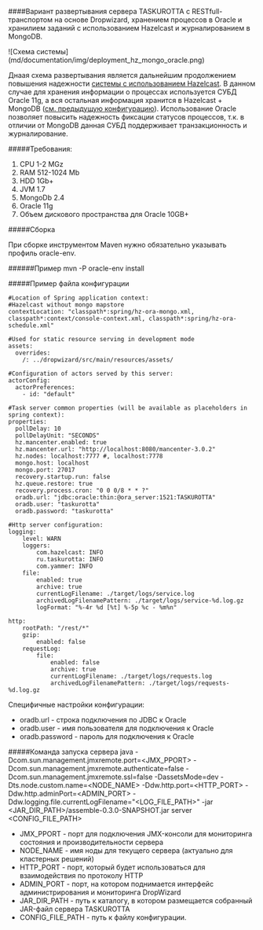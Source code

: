 ####Вариант развертывания сервера TASKUROTTA с RESTfull-транспортом на основе Dropwizard, хранением процессов в Oracle и хранилием заданий с использованием Hazelcast и журналированием в MongoDB.

![Схема системы] (md/documentation/img/deployment_hz_mongo_oracle.png)

Днаая схема развертывания является дальнейшим продолжением повышения надежности [системы с использованием Hazelcast](#deployment_hz). В данном случае для хранения информации о процессах используется
СУБД Oracle 11g, а вся остальная информация хранится в Hazelcast + MongoDB ([см. предыдущую конфигурацию](#deployment_hz_mongo)). Использование Oracle позволяет повысить надежность фиксации статусов процессов,
т.к. в отличии от MongoDB данная СУБД поддерживает транзакционность и журналирование.

#####Требования:

1. CPU 1-2 MGz
2. RAM 512-1024 Mb
3. HDD 1Gb+
4. JVM 1.7
5. MongoDb 2.4
6. Oracle 11g
7. Объем дискового пространства для Oracle 10GB+

#####Сборка

При сборке инструментом Maven нужно обязательно указывать профиль oracle-env.

######Пример
    mvn -P oracle-env install

#####Пример файла конфигурации

	#Location of Spring application context:
	#Hazelcast without mongo mapstore
	contextLocation: "classpath*:spring/hz-ora-mongo.xml, classpath*:context/console-context.xml, classpath*:spring/hz-ora-schedule.xml"

	#Used for static resource serving in development mode
	assets:
	  overrides:
		/: ../dropwizard/src/main/resources/assets/

	#Configuration of actors served by this server:
	actorConfig:
	  actorPreferences:
		- id: "default"

	#Task server common properties (will be available as placeholders in spring context):
	properties:
	  pollDelay: 10
	  pollDelayUnit: "SECONDS"
	  hz.mancenter.enabled: true
	  hz.mancenter.url: "http://localhost:8080/mancenter-3.0.2"
	  hz.nodes: localhost:7777 #, localhost:7778
	  mongo.host: localhost
	  mongo.port: 27017
	  recovery.startup.run: false
	  hz.queue.restore: true
	  recovery.process.cron: "0 0 0/8 * * ?"
	  oradb.url: "jdbc:oracle:thin:@ora_server:1521:TASKUROTTA"
	  oradb.user: "taskurotta"
	  oradb.password: "taskurotta"

	#Http server configuration:
	logging:
		level: WARN
		loggers:
			com.hazelcast: INFO
			ru.taskurotta: INFO
			com.yammer: INFO
		file:
			enabled: true
			archive: true
			currentLogFilename: ./target/logs/service.log
			archivedLogFilenamePattern: ./target/logs/service-%d.log.gz
			logFormat: "%-4r %d [%t] %-5p %c - %m%n"

	http:
		rootPath: "/rest/*"
		gzip:
			enabled: false
		requestLog:
			file:
				enabled: false
				archive: true
				currentLogFilename: ./target/logs/requests.log
				archivedLogFilenamePattern: ./target/logs/requests-%d.log.gz

Специфичные настройки конфигурации:

- oradb.url - строка подключения по JDBC к Oracle
- oradb.user - имя пользователя для подключения к Oracle
- oradb.password - пароль для подключения к Oracle

#####Команда запуска сервера
	java -Dcom.sun.management.jmxremote.port=<JMX_PPORT> -Dcom.sun.management.jmxremote.authenticate=false
		-Dcom.sun.management.jmxremote.ssl=false -DassetsMode=dev
		-Dts.node.custom.name=<NODE_NAME> -Ddw.http.port=<HTTP_PORT>
	 	-Ddw.http.adminPort=<ADMIN_PORT> -Ddw.logging.file.currentLogFilename="<LOG_FILE_PATH>"
	 	-jar <JAR_DIR_PATH>/assemble-0.3.0-SNAPSHOT.jar server <CONFIG_FILE_PATH>

- JMX_PPORT - порт для подключения JMX-консоли для мониторинга состояния и производительности сервера
- NODE_NAME - имя ноды для текущего сервера (актуально для кластерных решений)
- HTTP_PORT - порт, который будет использоваться для взаимодействия по протоколу HTTP
- ADMIN_PORT -  порт, на котором поднимается интерфейс администрирования и мониторинга DropWizard
- JAR_DIR_PATH - путь к каталогу, в котором размещается собранный JAR-файл сервера TASKUROTTA
- CONFIG_FILE_PATH - путь к файлу конфигурации.

